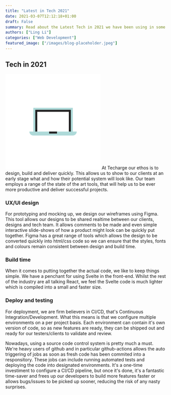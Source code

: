 ```yaml
---
title: "Latest in Tech 2021"
date: 2021-03-07T12:12:18+01:00
draft: False
summary: Read about the Latest Tech in 2021 we have been using in some of our projects
authors: ["Ling Li"]
categories: ["Web Development"]
featured_image: ["/images/blog-placeholder.jpeg"]
---
```

## Tech in 2021
![](/images/laptop.svg)
At Techarge our ethos is to design, build and deliver quickly. This allows us to show to our clients at an early stage what and how their potential system will look like. Our team employs a range of the state of the art tools, that will help us to be ever more productive and deliver successful projects. 

### UX/UI design
For prototyping and mocking up, we design our wireframes using Figma. This tool allows our designs to be shared realtime between our clients, designs and tech team. It allows comments to be made and even simple interactive slide-shows of how a product might look can be quickly put together. Figma has a great range of tools which allows the design to be converted quickly into html/css code so we can ensure that the styles, fonts and colours remain consistent between design and build time. 

### Build time
When it comes to putting together the actual code, we like to keep things simple. We have a penchant for using Svelte in the front-end. Whilst the rest of the industry are all talking React, we feel the Svelte code is much lighter which is compiled into a small and faster size. 

### Deploy and testing
For deployment, we are firm believers in CI/CD, that's Continuous Integration/Development. What this means is that we configure multiple environments on a per project basis. Each environment can contain it's own version of code, so as new features are ready, they can be shipped out and ready for our testers/clients to validate and review. 

Nowadays, using a source code control system is pretty much a must. We're heavy users of github and in particular github-actions allows the auto triggering of jobs as soon as fresh code has been commited into a responsitory. These jobs can include running automated tests and deploying the code into designated environments. It's a one-time investiment to configure a CI/CD pipeline, but once it's done, it's a fantastic time-saver and frees up our developers to build more features faster or allows bugs/issues to be picked up sooner, reducing the risk of any nasty surprises.




